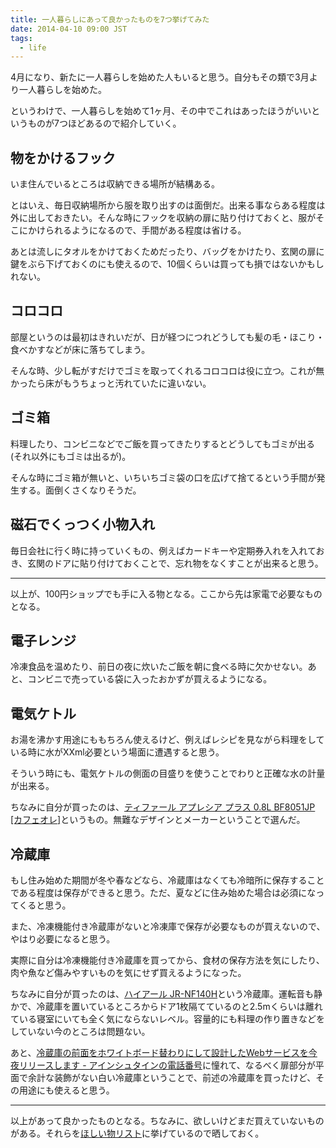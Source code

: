 ```yaml
---
title: 一人暮らしにあって良かったものを7つ挙げてみた
date: 2014-04-10 09:00 JST
tags:
  - life
---
```


4月になり、新たに一人暮らしを始めた人もいると思う。自分もその類で3月より一人暮らしを始めた。

というわけで、一人暮らしを始めて1ヶ月、その中でこれはあったほうがいいというものが7つほどあるので紹介していく。

## 物をかけるフック

いま住んでいるところは収納できる場所が結構ある。

とはいえ、毎日収納場所から服を取り出すのは面倒だ。出来る事ならある程度は外に出しておきたい。そんな時にフックを収納の扉に貼り付けておくと、服がそこにかけられるようになるので、手間がある程度は省ける。

あとは流しにタオルをかけておくためだったり、バッグをかけたり、玄関の扉に鍵をぶら下げておくのにも使えるので、10個くらいは買っても損ではないかもしれない。

## コロコロ

部屋というのは最初はきれいだが、日が経つにつれどうしても髪の毛・ほこり・食べかすなどが床に落ちてしまう。

そんな時、少し転がすだけでゴミを取ってくれるコロコロは役に立つ。これが無かったら床がもうちょっと汚れていたに違いない。

## ゴミ箱

料理したり、コンビニなどでご飯を買ってきたりするとどうしてもゴミが出る(それ以外にもゴミは出るが)。

そんな時にゴミ箱が無いと、いちいちゴミ袋の口を広げて捨てるという手間が発生する。面倒くさくなりそうだ。

## 磁石でくっつく小物入れ

毎日会社に行く時に持っていくもの、例えばカードキーや定期券入れを入れておき、玄関のドアに貼り付けておくことで、忘れ物をなくすことが出来ると思う。

---

以上が、100円ショップでも手に入る物となる。ここから先は家電で必要なものとなる。

## 電子レンジ

冷凍食品を温めたり、前日の夜に炊いたご飯を朝に食べる時に欠かせない。あと、コンビニで売っている袋に入ったおかずが買えるようになる。

## 電気ケトル

お湯を沸かす用途にももちろん使えるけど、例えばレシピを見ながら料理をしている時に水がXXml必要という場面に遭遇すると思う。

そういう時にも、電気ケトルの側面の目盛りを使うことでわりと正確な水の計量が出来る。

ちなみに自分が買ったのは、[ティファール アプレシア プラス 0.8L BF8051JP [カフェオレ]](http://kakaku.com/item/K0000421004/)というもの。無難なデザインとメーカーということで選んだ。

## 冷蔵庫

もし住み始めた期間が冬や春などなら、冷蔵庫はなくても冷暗所に保存することである程度は保存ができると思う。ただ、夏などに住み始めた場合は必須になってくると思う。

また、冷凍機能付き冷蔵庫がないと冷凍庫で保存が必要なものが買えないので、やはり必要になると思う。

実際に自分は冷凍機能付き冷蔵庫を買ってから、食材の保存方法を気にしたり、肉や魚など傷みやすいものを気にせず買えるようになった。

ちなみに自分が買ったのは、[ハイアール JR-NF140H](http://kakaku.com/item/J0000011361/)という冷蔵庫。運転音も静かで、冷蔵庫を置いているところからドア1枚隔てているのと2.5mくらいは離れている寝室にいても全く気にならないレベル。容量的にも料理の作り置きなどをしていない今のところは問題ない。

あと、[冷蔵庫の前面をホワイトボード替わりにして設計したWebサービスを今夜リリースします - アインシュタインの電話番号](http://blog.ruedap.com/2011/08/07/reizouko-driven-development)に憧れて、なるべく扉部分が平面で余計な装飾がない白い冷蔵庫ということで、前述の冷蔵庫を買ったけど、その用途にも使えると思う。

---

以上があって良かったものとなる。ちなみに、欲しいけどまだ買えていないものがある。それらを[ほしい物リスト](http://www.amazon.co.jp/registry/wishlist/SPWZC2FN6GKO)に挙げているので晒しておく。
